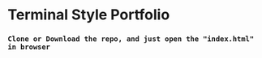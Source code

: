 # Terminal Style Portfolio

### `Clone or Download the repo, and just open the "index.html" in browser`
